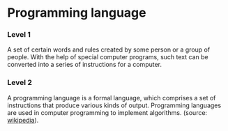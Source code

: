 # Programming language

### Level 1

A set of certain words and rules created by some person or a group of people. With the help of special computer programs, such text can be converted into a series of instructions for a computer.

### Level 2

A programming language is a formal language, which comprises a set of instructions that produce various kinds of output. Programming languages are used in computer programming to implement algorithms. (source: [wikipedia](https://en.wikipedia.org/wiki/Programming_language)).
